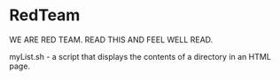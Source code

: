 # RedTeam
WE ARE RED TEAM. READ THIS AND FEEL WELL READ.

myList.sh - a script that displays the contents of a directory in an HTML page.
